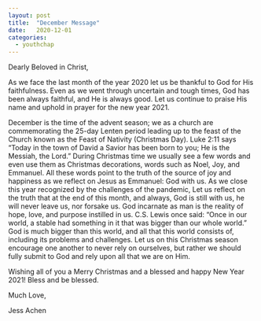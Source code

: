 ```yaml
---
layout: post
title:  "December Message"
date:   2020-12-01
categories: 
  - youthchap
---
```


Dearly Beloved in Christ,

As we face the last month of the year 2020 let us be thankful to God for His faithfulness.  Even as we went through uncertain and tough times, God has been always faithful, and He is always good.  Let us continue to praise His name and uphold in prayer for the new year 2021.  

December is the time of the advent season; we as a church are commemorating the 25-day Lenten period leading up to the feast of the Church known as the Feast of Nativity (Christmas Day).  Luke 2:11 says “Today in the town of David a Savior has been born to you; He is the Messiah, the Lord.”  During Christmas time we usually see a few words and even use them as Christmas decorations, words such as Noel, Joy, and Emmanuel.  All these words point to the truth of the source of joy and happiness as we reflect on Jesus as Emmanuel: God with us.  As we close this year recognized by the challenges of the pandemic, Let us reflect on the truth that at the end of this month, and always, God is still with us, he will never leave us, nor forsake us.  God incarnate as man is the reality of hope, love, and purpose instilled in us.  C.S. Lewis once said: “Once in our world, a stable had something in it that was bigger than our whole world.”  God is much bigger than this world, and all that this world consists of, including its problems and challenges.  Let us on this Christmas season encourage one another to never rely on ourselves, but rather we should fully submit to God and rely upon all that we are on Him.

Wishing all of you a Merry Christmas and a blessed and happy New Year 2021! Bless and be blessed.


Much Love,

Jess Achen

